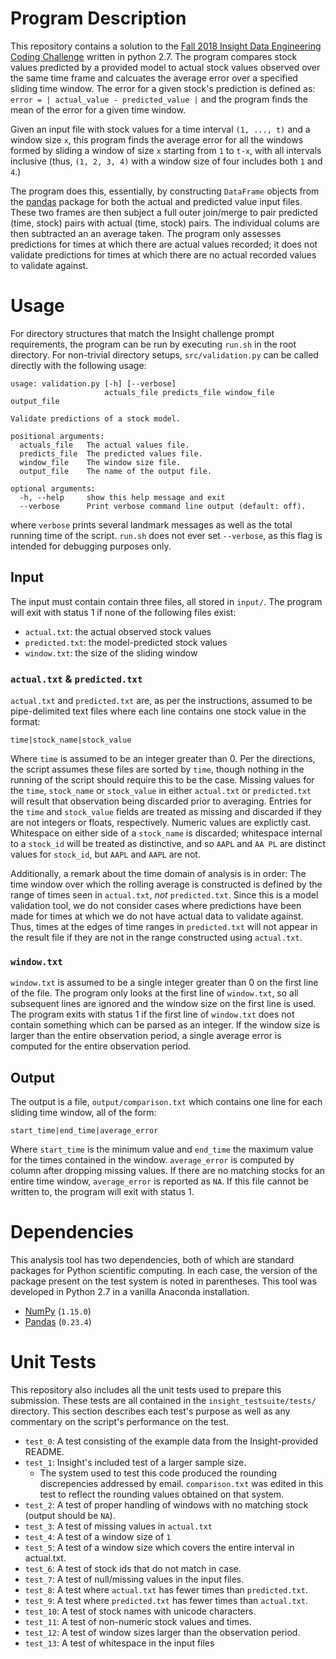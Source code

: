 # Program Description

This repository contains a solution to the [Fall 2018 Insight Data Engineering Coding Challenge](https://github.com/InsightDataScience/prediction-validation) written in python 2.7. The program compares stock values predicted by a provided model to actual stock values observed over the same time frame and calcuates the average error over a specified sliding time window. The error for a given stock's prediction is defined as: `error = | actual_value - predicted_value |` and the program finds the mean of the error for a given time window.

Given an input file with stock values for a time interval `(1, ..., t)` and a window size `x`, this program finds the average error for all the windows formed by sliding a window of size `x` starting from `1` to `t-x`, with all intervals inclusive (thus, `(1, 2, 3, 4)` with a window size of four includes both `1` and `4`.)

The program does this, essentially, by constructing `DataFrame` objects from the [pandas](https://pandas.pydata.org/) package for both the actual and predicted value input files. These two frames are then subject a full outer join/merge to pair predicted (time, stock) pairs with actual (time, stock) pairs. The individual colums are then subtracted an an average taken. The program only assesses predictions for times at which there are actual values recorded; it does not validate predictions for times at which there are no actual recorded values to validate against.

# Usage

For directory structures that match the Insight challenge prompt requirements, the program can be run by executing `run.sh` in the root directory. For non-trivial directory setups, `src/validation.py` can be called directly with the following usage:

```
usage: validation.py [-h] [--verbose]
                     actuals_file predicts_file window_file output_file

Validate predictions of a stock model.

positional arguments:
  actuals_file   The actual values file.
  predicts_file  The predicted values file.
  window_file    The window size file.
  output_file    The name of the output file.

optional arguments:
  -h, --help     show this help message and exit
  --verbose      Print verbose command line output (default: off).
```

where `verbose` prints several landmark messages as well as the total running time of the script. `run.sh` does not ever set `--verbose`, as this flag is intended for debugging purposes only.

## Input

The input must contain contain three files, all stored in `input/`. The program will exit with status 1 if none of the following files exist:

* `actual.txt`: the actual observed stock values
* `predicted.txt`: the model-predicted stock values
* `window.txt`: the size of the sliding window

### `actual.txt` & `predicted.txt`

`actual.txt` and `predicted.txt` are, as per the instructions, assumed to be pipe-delimited text files where each line contains one stock value in the format:

```
time|stock_name|stock_value
```

Where `time` is assumed to be an integer greater than 0. Per the directions, the script assumes these files are sorted by `time`, though nothing in the running of the script should require this to be the case. Missing values for the `time`, `stock_name` or `stock_value` in either `actual.txt` or `predicted.txt` will result that observation being discarded prior to averaging. Entries for the `time` and `stock_value` fields are treated as missing and discarded if they are not integers or floats, respectively. Numeric values are explictly cast. Whitespace on either side of a `stock_name` is discarded; whitespace internal to a `stock_id` will be treated as distinctive, and so `AAPL` and `AA PL` are distinct values for `stock_id`, but `AAPL` and ` AAPL ` are not.

Additionally, a remark about the time domain of analysis is in order: The time window over which the rolling average is constructed is defined by the range of times seen in `actual.txt`, *not* `predicted.txt`. Since this is a model validation tool, we do not consider cases where predictions have been made for times at which we do not have actual data to validate against. Thus, times at the edges of time ranges in `predicted.txt` will not appear in the result file if they are not in the range constructed using `actual.txt`.

### `window.txt`

`window.txt` is assumed to be a single integer greater than 0 on the first line of the file. The program only looks at the first line of `window.txt`, so all subsequent lines are ignored and the window size on the first line is used. The program exits with status 1 if the first line of `window.txt` does not contain something which can be parsed as an integer. If the window size is larger than the entire observation period, a single average error is computed for the entire observation period.

## Output

The output is a file, `output/comparison.txt` which contains one line for each sliding time window, all of the form:

```
start_time|end_time|average_error
```


Where `start_time` is the minimum value and `end_time` the maximum value for the times contained in the window. `average_error` is computed by column after dropping missing values. If there are no matching stocks for an entire time window, `average_error` is reported as `NA`. If this file cannot be written to, the program will exit with status 1.

# Dependencies

This analysis tool has two dependencies, both of which are standard packages for Python scientific computing. In each case, the version of the package present on the test system is noted in parentheses. This tool was developed in Python 2.7 in a vanilla Anaconda installation.

* [NumPy](http://www.numpy.org/) (`1.15.0`)
* [Pandas](https://pandas.pydata.org/) (`0.23.4`)

# Unit Tests

This repository also includes all the unit tests used to prepare this submission. These tests are all contained in the `insight_testsuite/tests/` directory. This section describes each test's purpose as well as any commentary on the script's performance on the test.

* `test_0`: A test consisting of the example data from the Insight-provided README.
* `test_1`: Insight's included test of a larger sample size.
    * The system used to test this code produced the rounding discrepencies addressed by email. `comparison.txt` was edited in this test to reflect the rounding values obtained on that system.
* `test_2`: A test of proper handling of windows with no matching stock (output should be `NA`).
* `test_3`: A test of missing values in `actual.txt`
* `test_4`: A test of a window size of `1`
* `test_5`: A test of a window size which covers the entire interval in actual.txt.
* `test_6`: A test of stock ids that do not match in case.
* `test_7`: A test of null/missing values in the input files.
* `test_8`: A test where `actual.txt` has fewer times than `predicted.txt`.
* `test_9`: A test where `predicted.txt` has fewer times than `actual.txt`. 
* `test_10`: A test of stock names with unicode characters.
* `test_11`: A test of non-numeric stock values and times.
* `test_12`: A test of window sizes larger than the observation period.
* `test_13`: A test of whitespace in the input files